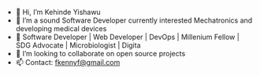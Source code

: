 - 👋 Hi, I’m Kehinde Yishawu
- 👀 I’m a sound Software Developer currently interested Mechatronics and developing medical devices
- 🌱 Software Developer | Web Developer | DevOps | Millenium Fellow | SDG Advocate | Microbiologist | Digita 
- 💞️ I’m looking to collaborate on open source projects
- 📫 Contact: fkennyf@gmail.com

<!---
kehindeyishawu/kehindeyishawu is a ✨ special ✨ repository because its `README.md` (this file) appears on your GitHub profile.
You can click the Preview link to take a look at your changes.
--->
